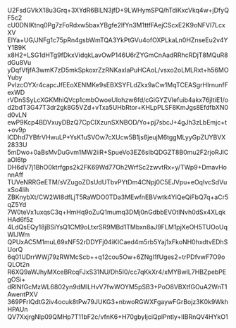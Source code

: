 U2FsdGVkX18u3Grq+3XYdR6BlLN3jfD+9LWHymSPQ/hTdiKxcVkq4w+jDfyQF5c2
cU0DNIKtnq0Pg7zFoRdxw5baxYBgfe2lfYn3M1ttfFAejCScxE2K9oNFVl7LcxXV
ElYa+UG/JNFg1c75pRn4gsbWmTQA3YkPtGVu4ofOXPLkaLn0HZnseEu2v4YY1B9K
x8H2+LSG1dHTg9fDkxVidqkLavOwP146U6rZYGmCnAadRRhcRDjT8MQuR8dGu8Vu
yDqfVfjfA3wmK7zD5mkSpkoxrZzRNKaxIaPuHCAoL/vsxo2oLMLRxt+h56MOYuby
PvIzcOYXr4capcJfEEoXENMKe9sEBXSYFLdZkx9aCw1MqTCEASgrHIrnunfFexWD
rVDnSSyLcXGKMhiQVcp1cmbOwoeUIohzw6fd/cGiGYZVlefuib4akx76jItiE1/o
d2bdT3G47T3dr2gk8G5VZd+vTxa5UHbRtor+KHLpPLSF8KmJgs8EfdfbXN0d0vLN
ewP9Kcp4BDVxuyDBzQ7CpClXzunSXNBOD/Yo+pj7sbcJ+4gJh3zLbEmjc+t+ov9p
lCDhd7YBfrVHwuLP+YsK1uSVOw7cXUcw5B1js6jeujM6tggMLyyGpZUYBVX2833U
5mDwo+0aBsMvDuGvm1MW2iiR+SpueVo3EZ6sIbQDGZT8B0mu2F2rjoRJlCaOl6tp
DH6dV7j1BhO0ktrfgps2k2FK69Wd77Oh2WrfSc2zwvtRx+y/TWp9+DmavHonnAff
TUVeNRRGeETM/sVZugoZDsUdUTbvPYtDm4CNpj0C5EJVpu+eOqIvcSdVuxSo4lih
ZBKnybXt/CW2Wl8dfLjT5RaWDO0TDa3MEwfnEBVwtk4YiQeQiFbQ7q+aCr5qZ5Yd
7W0teVx1uxqsC3q+HmHq9oZuQ1mumq3DMj0nGdbbEVOtlNvh0dSx4XLqkHAd6f5z
4LdQsEQy18jBSiYsQ1CM9oLtxrSR9MBd1TMbxn8aJ9FLM1pjXeOH5TUOoUqWlJWm
QPUxAC5M1muL69xNF52rDDYFj04iKICaed4m5rb5Yaj1xFkoNH0hxdtvEDhSUorQ
6q01UDrrWWj79zRWMcScb++q12cou5Ow+6ZNgl1fUges2+trPDfvwF7O9oQLOt2n
R6XQ9aWJhyMXceBRcqFJxS31NU/Dh5I0/cc7qKkXr4/xMYBwlL7HBZpebPEgOSi+
dRINfGcMzWL6802yn9dMlLHvV7fwWOYM5pSB3+PoO8VBXtfGOuA2WnT1AwentPXV
369PFrlQdtG2iv4ocuk8tPw79JUKG3+nbwoRGWXFgaywFGrBojz3K0k9WkhHPAUn
QV7XxjrgNlp09QMHp7T11bF2c/vfnK6+H70gbyIjciQplPntly+lIBRnQV4HYkO1
